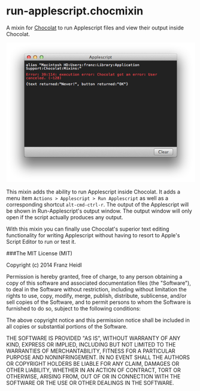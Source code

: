 # run-applescript.chocmixin

A mixin for [Chocolat](http://www.chocolatapp.com) to run Applescript files and view their output inside Chocolat.

![run-applescript.chocmixin console screenshot](http://github.com/franzheidl/run-applescript.chocmixin/raw/master/screenshot/run-applescript.png)

This mixin adds the ability to run Applescript inside Chocolat. It adds a menu item `Actions > Applescript > Run Applescript` as well as a corresponding shortcut `alt-cmd-ctrl-r`. The output of the Applescript will be shown in Run-Applescript's output window. The output window will only open if the script actually produces any output.

With this mixin you can finally use Chocolat's superior text editing functionality for writing Applescript without having to resort to Apple's Script Editor to run or test it.

###The MIT License (MIT)


Copyright (c) 2014 Franz Heidl

Permission is hereby granted, free of charge, to any person obtaining a copy
of this software and associated documentation files (the "Software"), to deal
in the Software without restriction, including without limitation the rights
to use, copy, modify, merge, publish, distribute, sublicense, and/or sell
copies of the Software, and to permit persons to whom the Software is
furnished to do so, subject to the following conditions:

The above copyright notice and this permission notice shall be included in
all copies or substantial portions of the Software.

THE SOFTWARE IS PROVIDED "AS IS", WITHOUT WARRANTY OF ANY KIND, EXPRESS OR
IMPLIED, INCLUDING BUT NOT LIMITED TO THE WARRANTIES OF MERCHANTABILITY,
FITNESS FOR A PARTICULAR PURPOSE AND NONINFRINGEMENT. IN NO EVENT SHALL THE
AUTHORS OR COPYRIGHT HOLDERS BE LIABLE FOR ANY CLAIM, DAMAGES OR OTHER
LIABILITY, WHETHER IN AN ACTION OF CONTRACT, TORT OR OTHERWISE, ARISING FROM,
OUT OF OR IN CONNECTION WITH THE SOFTWARE OR THE USE OR OTHER DEALINGS IN
THE SOFTWARE.